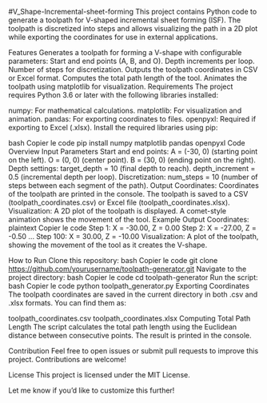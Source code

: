 #V_Shape-Incremental-sheet-forming
This project contains Python code to generate a toolpath for V-shaped incremental sheet forming (ISF). The toolpath is discretized into steps and allows visualizing the path in a 2D plot while exporting the coordinates for use in external applications.

Features
Generates a toolpath for forming a V-shape with configurable parameters:
Start and end points (A, B, and O).
Depth increments per loop.
Number of steps for discretization.
Outputs the toolpath coordinates in CSV or Excel format.
Computes the total path length of the tool.
Animates the toolpath using matplotlib for visualization.
Requirements
The project requires Python 3.6 or later with the following libraries installed:

numpy: For mathematical calculations.
matplotlib: For visualization and animation.
pandas: For exporting coordinates to files.
openpyxl: Required if exporting to Excel (.xlsx).
Install the required libraries using pip:

bash
Copier le code
pip install numpy matplotlib pandas openpyxl
Code Overview
Input Parameters
Start and end points:
A = (-30, 0) (starting point on the left).
O = (0, 0) (center point).
B = (30, 0) (ending point on the right).
Depth settings:
target_depth = 10 (final depth to reach).
depth_increment = 0.5 (incremental depth per loop).
Discretization:
num_steps = 10 (number of steps between each segment of the path).
Output
Coordinates:
Coordinates of the toolpath are printed in the console.
The toolpath is saved to a CSV (toolpath_coordinates.csv) or Excel file (toolpath_coordinates.xlsx).
Visualization:
A 2D plot of the toolpath is displayed.
A comet-style animation shows the movement of the tool.
Example Output
Coordinates:
plaintext
Copier le code
Step 1: X = -30.00, Z = 0.00
Step 2: X = -27.00, Z = -0.50
...
Step 100: X = 30.00, Z = -10.00
Visualization:
A plot of the toolpath, showing the movement of the tool as it creates the V-shape.

How to Run
Clone this repository:
bash
Copier le code
git clone https://github.com/yourusername/toolpath-generator.git
Navigate to the project directory:
bash
Copier le code
cd toolpath-generator
Run the script:
bash
Copier le code
python toolpath_generator.py
Exporting Coordinates
The toolpath coordinates are saved in the current directory in both .csv and .xlsx formats. You can find them as:

toolpath_coordinates.csv
toolpath_coordinates.xlsx
Computing Total Path Length
The script calculates the total path length using the Euclidean distance between consecutive points. The result is printed in the console.

Contribution
Feel free to open issues or submit pull requests to improve this project. Contributions are welcome!

License
This project is licensed under the MIT License.

Let me know if you’d like to customize this further!
